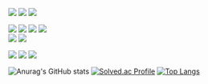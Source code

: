 
<!-- dart, flutter firebase-->
<img src="https://img.shields.io/badge/dart-000000?style=flat-square&logo=Dart&logoColor=white"/></a>
<img src="https://img.shields.io/badge/flutter-000000?style=flat-square&logo=Flutter&logoColor=white"/></a>
<img src="https://img.shields.io/badge/firebase-000000?style=flat-square&logo=Firebase&logoColor=white"/></a><br>

<!-- Backend Java, Spring, python, mongoDB -->
<img src="https://img.shields.io/badge/Java-000000?style=flat-square&logo=Java&logoColor=white"/></a>
<img src="https://img.shields.io/badge/Spring-000000?style=flat-square&logo=Spring&logoColor=white"/></a>
<img src="https://img.shields.io/badge/SpringBoot-000000?style=flat-square&logo=SpringBoot&logoColor=white"/></a>
<img src="https://img.shields.io/badge/OracleDB-000000?style=flat-square&logo=OracleDB&logoColor=white"/></a><br>
<img src="https://img.shields.io/badge/python-000000?style=flat-square&logo=Python&logoColor=white"/></a>
<img src="https://img.shields.io/badge/MongoDB-000000?style=flat-square&logo=mongodb&logoColor=white"/></a><br>

<!-- frontend -->
<img src="https://img.shields.io/badge/HTML-000000?style=flat-square&logo=html&logoColor=white"/></a>
<img src="https://img.shields.io/badge/CSS-000000?style=flat-square&logo=css&logoColor=white"/></a>
<img src="https://img.shields.io/badge/Javascript-000000?style=flat-square&logo=Javascript&logoColor=white"/></a><br>





![Anurag's GitHub stats](https://github-readme-stats.vercel.app/api?username=Jang-zn&show_icons=true&theme=dracula)
[![Solved.ac Profile](http://mazassumnida.wtf/api/v2/generate_badge?boj=zn2309)](https://solved.ac/zn2309/)
[![Top Langs](https://github-readme-stats.vercel.app/api/top-langs/?username=Jang-zn&layout=compact&show_icons=true&theme=dracula)](https://github.com/anuraghazra/github-readme-stats)


<!--
**Jang-zn/Jang-zn** is a ✨ _special_ ✨ repository because its `README.md` (this file) appears on your GitHub profile.

Here are some ideas to get you started:

- 🔭 I’m currently working on ...
- 🌱 I’m currently learning ...
- 👯 I’m looking to collaborate on ...
- 🤔 I’m looking for help with ...
- 💬 Ask me about ...
- 📫 How to reach me: ...
- 😄 Pronouns: ...
- ⚡ Fun fact: ...
-->
